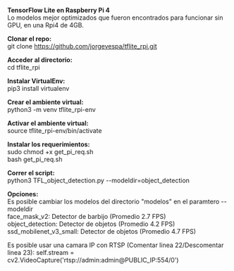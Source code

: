 **TensorFlow Lite en Raspberry Pi 4**  
Lo modelos mejor optimizados que fueron encontrados para funcionar sin GPU, en una Rpi4 de 4GB.

**Clonar el repo:**  
git clone https://github.com/jorgevespa/tflite_rpi.git

**Acceder al directorio:**  
cd tflite_rpi

**Instalar VirtualEnv:**  
pip3 install virtualenv

**Crear el ambiente virtual:**  
python3 -m venv tflite_rpi-env

**Activar el ambiente virtual:**  
source tflite_rpi-env/bin/activate

**Instalar los requerimientos:**  
sudo chmod +x get_pi_req.sh  
bash get_pi_req.sh

**Correr el script:**  
python3 TFL_object_detection.py --modeldir=object_detection

**Opciones:**  
Es posible cambiar los modelos del directorio "modelos" en el paramtero --modeldir  
face_mask_v2: Detector de barbijo (Promedio 2.7 FPS)  
object_detection: Detector de objetos (Promedio 4.2 FPS)  
ssd_mobilenet_v3_small: Detector de objetos (Promedio 4.7 FPS)  

Es posible usar una camara IP con RTSP (Comentar linea 22/Descomentar linea 23):
self.stream = cv2.VideoCapture('rtsp://admin:admin@PUBLIC_IP:554/0')
